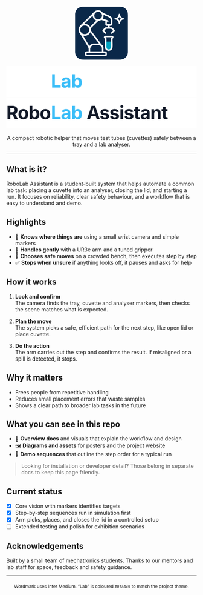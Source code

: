 <p align="center">
  <img src="docs/logos/RoboLab Assistant - Square (Dark).svg" alt="RoboLab Assistant logo" width="140">
</p>

<p align="center">
  <!-- Theme-aware wordmark on GitHub -->
  <img src="docs/logos/wordmark-dark.svg#gh-dark-mode-only" width="520" alt="RoboLab Assistant">
  <img src="docs/logos/wordmark-light.svg#gh-light-mode-only" width="520" alt="RoboLab Assistant">
</p>

<p align="center">
  A compact robotic helper that moves test tubes (cuvettes) safely between a tray and a lab analyser.
</p>

---

## What is it?

RoboLab Assistant is a student-built system that helps automate a common lab task: placing a cuvette into an analyser, closing the lid, and starting a run. It focuses on reliability, clear safety behaviour, and a workflow that is easy to understand and demo.

## Highlights

- 👀 **Knows where things are** using a small wrist camera and simple markers
- 🤖 **Handles gently** with a UR3e arm and a tuned gripper
- 🧭 **Chooses safe moves** on a crowded bench, then executes step by step
- ✅ **Stops when unsure** if anything looks off, it pauses and asks for help

## How it works

1. **Look and confirm**  
   The camera finds the tray, cuvette and analyser markers, then checks the scene matches what is expected.

2. **Plan the move**  
   The system picks a safe, efficient path for the next step, like open lid or place cuvette.

3. **Do the action**  
   The arm carries out the step and confirms the result. If misaligned or a spill is detected, it stops.

## Why it matters

- Frees people from repetitive handling  
- Reduces small placement errors that waste samples  
- Shows a clear path to broader lab tasks in the future

## What you can see in this repo

- 📄 **Overview docs** and visuals that explain the workflow and design  
- 🖼️ **Diagrams and assets** for posters and the project website  
- 🧪 **Demo sequences** that outline the step order for a typical run

> Looking for installation or developer detail? Those belong in separate docs to keep this page friendly.

## Current status

- [x] Core vision with markers identifies targets
- [x] Step-by-step sequences run in simulation first
- [x] Arm picks, places, and closes the lid in a controlled setup
- [ ] Extended testing and polish for exhibition scenarios

## Acknowledgements

Built by a small team of mechatronics students. Thanks to our mentors and lab staff for space, feedback and safety guidance.

---

<p align="center">
  <sub>Wordmark uses Inter Medium. “Lab” is coloured <code>#0fa4c0</code> to match the project theme.</sub>
</p>
